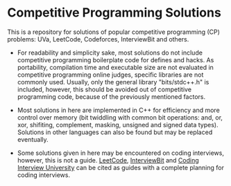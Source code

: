 # Competitive Programming Solutions
This is a repository for solutions of popular competitive programming (CP) problems: UVa, LeetCode, Codeforces, InterviewBit and others. 

* For readability and simplicity sake, most solutions do not include competitive programming boilerplate code for defines and hacks. As portability, compilation time and executable size are not evaluated in competitive programming online judges, specific libraries are not commonly used. Usually, only the general library "bits/stdc++.h" is included, however, this should be avoided out of competitive programming code, because of the previously mentioned factors.

* Most solutions in here are implemented in C++ for efficiency and more control over memory (bit twiddling with common bit operations: and, or, xor, shifiting, complement, masking, unsigned and signed data types). Solutions in other languages can also be found but may be replaced eventually.

* Some solutions given in here may be encountered on coding interviews, however, this is not a guide. [LeetCode], [InterviewBit] and [Coding Interview University] can be cited as guides with a complete planning for coding interviews.

[//]: #
[LeetCode]: https://leetcode.com
[InterviewBit]: https://www.interviewbit.com
[Coding Interview University]: https://github.com/jwasham/coding-interview-university

